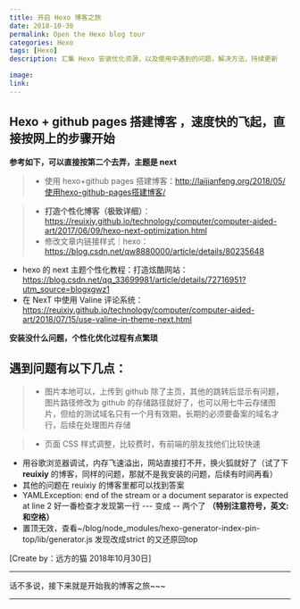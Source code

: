 ```yaml
---
title: 开启 Hexo 博客之旅
date: 2018-10-30
permalink: Open the Hexo blog tour
categories: Hexo
tags: [Hexo]
description: 汇集 Hexo 安装优化资源，以及使用中遇到的问题，解决方法，持续更新

image: 
link:
---
```

<p class="description"></p>



## Hexo + github pages 搭建博客 ，速度快的飞起，直接按网上的步骤开始

**参考如下，可以直接按第二个去弄，主题是 next**
>- 使用 hexo+github pages 搭建博客：<http://laijianfeng.org/2018/05/使用hexo-github-pages搭建博客/>

>- **打造个性化博客（极致详细）**：<https://reuixiy.github.io/technology/computer/computer-aided-art/2017/06/09/hexo-next-optimization.html>
>- 修改文章内链接样式｜hexo： <https://blog.csdn.net/qw8880000/article/details/80235648>
- hexo 的 next 主题个性化教程：打造炫酷网站：<https://blog.csdn.net/qq_33699981/article/details/72716951?utm_source=blogxgwz1>
- 在 NexT 中使用 Valine 评论系统：<https://reuixiy.github.io/technology/computer/computer-aided-art/2018/07/15/use-valine-in-theme-next.html>

<!-- more -->

**安装没什么问题，个性化优化过程有点繁琐** 

## 遇到问题有以下几点：
>- 图片本地可以，上传到 github 除了主页，其他的跳转后显示有问题，图片路径修改为 github 的存储路径就好了，也可以用七牛云存储图片，但给的测试域名只有一个月有效期，长期的必须要备案的域名才行，后续在处理图片存储

>- 页面 CSS 样式调整，比较费时，有前端的朋友找他们比较快速
- 用谷歌浏览器调试，内存飞速溢出，网站直接打不开，换火狐就好了（试了下 **reuixiy** 的博客，同样的问题，那就不是我安装的问题，后续有时间再看）
- 其他的问题在 reuixiy 的博客里都可以找到答案
- YAMLException: end of the stream or a document separator is expected at line 2 好一番检查才发现第一行 --- 变成 -- 两个了 **（特别注意符号，英文: 和空格）**
- 置顶无效，查看~/blog/node_modules/hexo-generator-index-pin-top/lib/generator.js 发现改成strict 的又还原回top

[Create by：远方的猫  2018年10月30日]

---

话不多说，接下来就是开始我的博客之旅~~~ 

<hr />

